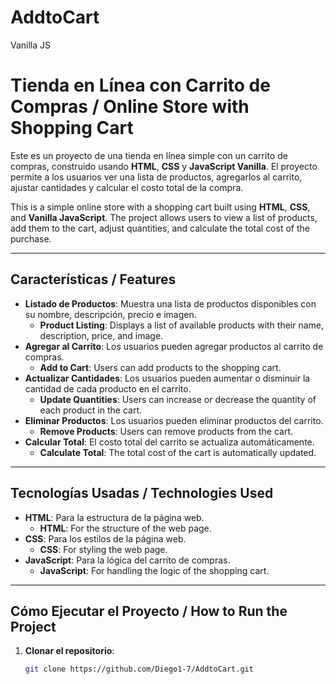 # AddtoCart
 Vanilla JS
# Tienda en Línea con Carrito de Compras / Online Store with Shopping Cart

Este es un proyecto de una tienda en línea simple con un carrito de compras, construido usando **HTML**, **CSS** y **JavaScript Vanilla**. El proyecto permite a los usuarios ver una lista de productos, agregarlos al carrito, ajustar cantidades y calcular el costo total de la compra.

This is a simple online store with a shopping cart built using **HTML**, **CSS**, and **Vanilla JavaScript**. The project allows users to view a list of products, add them to the cart, adjust quantities, and calculate the total cost of the purchase.

---

## Características / Features

- **Listado de Productos**: Muestra una lista de productos disponibles con su nombre, descripción, precio e imagen.
  - **Product Listing**: Displays a list of available products with their name, description, price, and image.
- **Agregar al Carrito**: Los usuarios pueden agregar productos al carrito de compras.
  - **Add to Cart**: Users can add products to the shopping cart.
- **Actualizar Cantidades**: Los usuarios pueden aumentar o disminuir la cantidad de cada producto en el carrito.
  - **Update Quantities**: Users can increase or decrease the quantity of each product in the cart.
- **Eliminar Productos**: Los usuarios pueden eliminar productos del carrito.
  - **Remove Products**: Users can remove products from the cart.
- **Calcular Total**: El costo total del carrito se actualiza automáticamente.
  - **Calculate Total**: The total cost of the cart is automatically updated.

---

## Tecnologías Usadas / Technologies Used

- **HTML**: Para la estructura de la página web.
  - **HTML**: For the structure of the web page.
- **CSS**: Para los estilos de la página web.
  - **CSS**: For styling the web page.
- **JavaScript**: Para la lógica del carrito de compras.
  - **JavaScript**: For handling the logic of the shopping cart.

---

## Cómo Ejecutar el Proyecto / How to Run the Project

1. **Clonar el repositorio**:
   ```bash
   git clone https://github.com/Diego1-7/AddtoCart.git